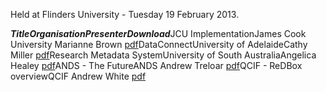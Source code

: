 Held at Flinders University - Tuesday 19 February 2013.


***Title******Organisation******Presenter******Download***JCU ImplementationJames Cook University Marianne Brown  [pdf](https://docs.google.com/viewer?a=v&pid=sites&srcid=cmVkYm94cmVzZWFyY2hkYXRhLmNvbS5hdXxwdWJsaWN8Z3g6NzU3ZjhjZjg2YTQ4MGI0OA)DataConnectUniversity of AdelaideCathy Miller [pdf](https://docs.google.com/viewer?a=v&pid=sites&srcid=cmVkYm94cmVzZWFyY2hkYXRhLmNvbS5hdXxwdWJsaWN8Z3g6NjRiOTIxMWE4ZWQzM2E4Yg)Research Metadata SystemUniversity of South AustraliaAngelica Healey [pdf](https://docs.google.com/viewer?a=v&pid=sites&srcid=cmVkYm94cmVzZWFyY2hkYXRhLmNvbS5hdXxwdWJsaWN8Z3g6NWVkODQ5MjhlMDk5MjNlOQ)ANDS - The FutureANDS Andrew Treloar  [pdf](https://docs.google.com/viewer?a=v&pid=sites&srcid=cmVkYm94cmVzZWFyY2hkYXRhLmNvbS5hdXxwdWJsaWN8Z3g6NTg2MDEwZWUyZDY2Y2E0OQ)QCIF - ReDBox overviewQCIF Andrew White  [pdf](https://docs.google.com/viewer?a=v&pid=sites&srcid=cmVkYm94cmVzZWFyY2hkYXRhLmNvbS5hdXxwdWJsaWN8Z3g6NGY1YTVmOTdiYzQyMDgxYg)